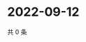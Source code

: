 # 2022-09-12

共 0 条

<!-- BEGIN WEIBO -->
<!-- 最后更新时间 Mon Sep 12 2022 23:19:53 GMT+0800 (China Standard Time) -->

<!-- END WEIBO -->
